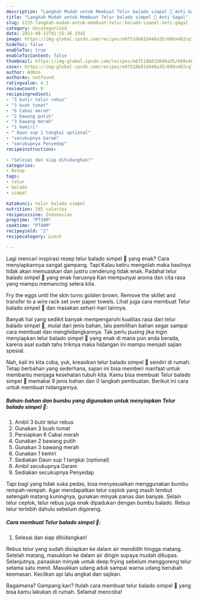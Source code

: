 ```yaml
---
description: "Langkah Mudah untuk Membuat Telur balado simpel 🤤 Anti Gagal"
title: "Langkah Mudah untuk Membuat Telur balado simpel 🤤 Anti Gagal"
slug: 1235-langkah-mudah-untuk-membuat-telur-balado-simpel-anti-gagal
category: Uncategorized
date: 2022-08-12T02:55:36.334Z
image: https://img-global.cpcdn.com/recipes/e0f518b81b048a35/680x482cq70/telur-balado-simpel-foto-resep-utama.jpg
hideToc: false
enableToc: true
enableTocContent: false
thumbnail: https://img-global.cpcdn.com/recipes/e0f518b81b048a35/680x482cq70/telur-balado-simpel-foto-resep-utama.jpg
cover: https://img-global.cpcdn.com/recipes/e0f518b81b048a35/680x482cq70/telur-balado-simpel-foto-resep-utama.jpg
author: Admin
authorAv: notfound
ratingvalue: 4.3
reviewcount: 9
recipeingredient:
- "3 butir telur rebus"
- "3 buah tomat"
- "6 Cabai merah"
- "2 bawang putih"
- "3 bawang merah"
- "1 kemiri"
- " Daun sup 1 tangkai optional"
- "secukupnya Garam"
- "secukupnya Penyedap"
recipeinstructions:

- "Selesai dan siap dihidangkan!"
categories:
- Resep
tags:
- telur
- balado
- simpel

katakunci: telur balado simpel 
nutrition: 265 calories
recipecuisine: Indonesian
preptime: "PT34M"
cooktime: "PT40M"
recipeyield: "2"
recipecategory: Lunch

---
```



Lagi mencari inspirasi resep telur balado simpel 🤤 yang enak? Cara menyiapkannya sangat gampang. Tapi Kalau keliru mengolah maka hasilnya tidak akan memuaskan dan justru cenderung tidak enak. Padahal telur balado simpel 🤤 yang enak harusnya Kan mempunyai aroma dan cita rasa yang mampu memancing selera kita.


Fry the eggs until the skin turns golden brown. Remove the skillet and transfer to a wire rack set over paper towels. Lihat juga cara membuat Telur balado simpel 🤤 dan masakan sehari-hari lainnya.

Banyak hal yang sedikit banyak mempengaruhi kualitas rasa dari telur balado simpel 🤤, mulai dari jenis bahan, lalu pemilihan bahan segar sampai cara membuat dan menghidangkannya. Tak perlu pusing jika ingin menyiapkan telur balado simpel 🤤 yang enak di mana pun anda berada, karena asal sudah tahu triknya maka hidangan ini mampu menjadi sajian spesial.


Nah, kali ini kita coba, yuk, kreasikan telur balado simpel 🤤 sendiri di rumah. Tetap berbahan yang sederhana, sajian ini bisa memberi manfaat untuk membantu menjaga kesehatan tubuh kita. Kamu bisa membuat Telur balado simpel 🤤 memakai 9 jenis bahan dan 0 langkah pembuatan. Berikut ini cara untuk membuat hidangannya.

<!--inarticleads1-->

##### Bahan-bahan dan bumbu yang digunakan untuk menyiapkan Telur balado simpel 🤤:

1. Ambil 3 butir telur rebus
1. Gunakan 3 buah tomat
1. Persiapkan 6 Cabai merah
1. Gunakan 2 bawang putih
1. Gunakan 3 bawang merah
1. Gunakan 1 kemiri
1. Sediakan  Daun sup 1 tangkai (optional)
1. Ambil secukupnya Garam
1. Sediakan secukupnya Penyedap


Tapi bagi yang tidak suka pedas, bisa menyesuaikan menggunakan bumbu rempah-rempah. Agar mendapatkan telur ceplok yang masih lembut setengah matang kuningnya, gunakan minyak panas dan banyak. Selain telur ceplok, telur rebus juga enak dipadukan dengan bumbu balado. Rebus telur terlebih dahulu sebelum digoreng. 

<!--inarticleads2-->

##### Cara membuat Telur balado simpel 🤤:


1. Selesai dan siap dihidangkan!

Rebus telur yang sudah disiapkan ke dalam air mendidih hingga matang. Setelah matang, masukkan ke dalam air dingin supaya mudah dikupas. Selanjutnya, panaskan minyak untuk deep frying sebelum menggoreng telur selama satu menit. Masukkan udang aduk sampai warna udang berubah keemasan. Kecilkan api lalu angkat dan sajikan. 

Bagaimana? Gampang kan? Itulah cara membuat telur balado simpel 🤤 yang bisa kamu lakukan di rumah. Selamat mencoba!
